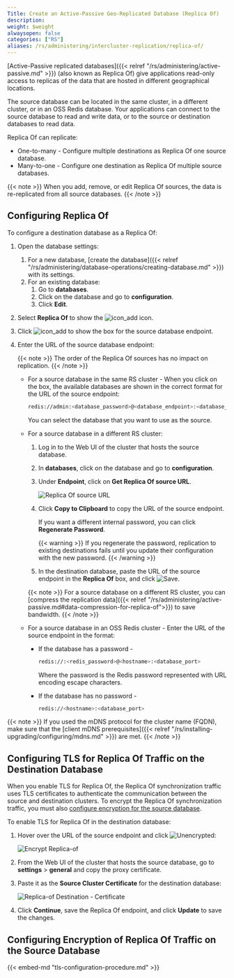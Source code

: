 ```yaml
---
Title: Create an Active-Passive Geo-Replicated Database (Replica Of)
description:
weight: $weight
alwaysopen: false
categories: ["RS"]
aliases: /rs/administering/intercluster-replication/replica-of/
---
```

[Active-Passive replicated databases]({{< relref "/rs/administering/active-passive.md" >}}) (also known as Replica Of) give applications read-only access
to replicas of the data that are hosted in different geographical locations.

The source database can be located in the same cluster, in a different cluster, or in an OSS Redis database.
Your applications can connect to the source database to read and write data, or to the source or destination databases to read data.

Replica Of can replicate:

- One-to-many - Configure multiple destinations as Replica Of one source database.
- Many-to-one - Configure one destination as Replica Of multiple source databases.

{{< note >}}
When you add, remove, or edit Replica Of sources, the data is re-replicated from all source databases.
{{< /note >}}

## Configuring Replica Of

To configure a destination database as a Replica Of:

1. Open the database settings:
    1. For a new database, [create the database]({{< relref "/rs/administering/database-operations/creating-database.md" >}}) with its settings.
    1. For an existing database:
        1. Go to **databases**.
        1. Click on the database and go to **configuration**.
        1. Click **Edit**.
1. Select **Replica Of** to show the ![icon_add](/images/rs/icon_add.png#no-click "Add") icon.
1. Click ![icon_add](/images/rs/icon_add.png#no-click "Add") to show the box for the source database endpoint.
1. Enter the URL of the source database endpoint:

    {{< note >}}
The order of the Replica Of sources has no impact on replication.
    {{< /note >}}

    - For a source database in the same RS cluster - When you click on the box,
    the available databases are shown in the correct format for the URL of the source endpoint:

        ```sh
        redis://admin:<database_password>@<database_endpoint>:<database_port>
        ```

        You can select the database that you want to use as the source.

    - For a source database in a different RS cluster:
        1. Log in to the Web UI of the cluster that hosts the source database.
        1. In **databases**, click on the database and go to **configuration**.
        1. Under **Endpoint**, click on **Get Replica Of source URL**.

            ![Replica Of source URL](/images/rs/replicaof-source-url.png)

        1. Click **Copy to Clipboard** to copy the URL of the source endpoint.

            If you want a different internal password, you can click **Regenerate Password**.

            {{< warning >}}
If you regenerate the password, replication to existing destinations fails until you update their configuration with the new password.
            {{< /warning >}}

        1. In the destination database, paste the URL of the source endpoint in the **Replica Of** box, and click ![Save](/images/rs/icon_save.png#no-click "Save").

        {{< note >}}
For a source database on a different RS cluster,
you can [compress the replication data]({{< relref "/rs/administering/active-passive.md#data-compression-for-replica-of">}}) to save bandwidth.
        {{< /note >}}

    - For a source database in an OSS Redis cluster - Enter the URL of the source endpoint in the format:

        - If the database has a password -

            ```sh
            redis://:<redis_password>@<hostname>:<database_port>
            ```

            Where the password is the Redis password represented with URL encoding escape characters.

        - If the database has no password -

            ```sh
            redis://<hostname>:<database_port>
            ```

{{< note >}}
If you used the mDNS protocol for the cluster name (FQDN),
make sure that the [client mDNS prerequisites]({{< relref "/rs/installing-upgrading/configuring/mdns.md" >}}) are met.
{{< /note >}}

## Configuring TLS for Replica Of Traffic on the Destination Database

When you enable TLS for Replica Of, the Replica Of synchronization traffic uses TLS certificates to authenticate the communication between the source and destination clusters.
To encrypt the Replica Of synchronization traffic, you must also [configure encryption for the source database](#configuring-encryption-of-replica-of-traffic-on-the-source-database).

To enable TLS for Replica Of in the destination database:

1. Hover over the URL of the source endpoint and click ![Unencrypted](/images/rs/icon_unlocked.png#no-click "Unencrypted"):

    ![Encrypt Replica-of](/images/rs/replicaof-unencrypted.png)

1. From the Web UI of the cluster that hosts the source database,
    go to **settings** > **general** and copy the proxy certificate.
1. Paste it as the **Source Cluster Certificate** for the destination database:

    ![Replica-of Destination - Certificate](/images/rs/replicaof-certificate.png)

1. Click **Continue**, save the Replica Of endpoint, and click **Update** to save the changes.

## Configuring Encryption of Replica Of Traffic on the Source Database

{{< embed-md "tls-configuration-procedure.md"  >}}